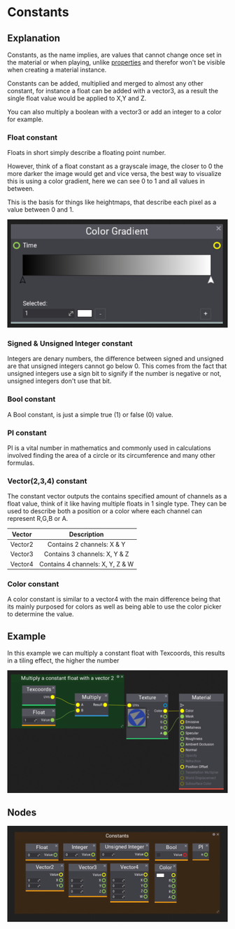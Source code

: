 # Constants

## Explanation

Constants, as the name implies, are values that cannot change once set in the material or when playing, unlike [properties](..\..\material-properties\index.md) and therefor won't be visible when creating a material instance.

Constants can be added, multiplied and merged to almost any other constant, for instance a float can be added with a vector3, as a result the single float value would be applied to X,Y and Z.

You can also multiply a boolean with a vector3 or add an integer to a color for example.

### **Float constant**

Floats in short simply describe a floating point number.

However, think of a float constant as a grayscale image, the closer to 0 the more darker the image would get and vice versa, the best way to visualize this is using a color gradient, here we can see 0 to 1 and all values in between. 

This is the basis for things like heightmaps, that describe each pixel as a value between 0 and 1.

![example](..\media\examples\constant-gradient-example.png)

### **Signed & Unsigned Integer constant**

Integers are denary numbers, the difference between signed and unsigned are that unsigned integers cannot go below 0. This comes from the fact that unsigned integers use a sign bit to signify if the number is negative or not, unsigned integers don't use that bit.

### **Bool constant**

A Bool constant, is just a simple true (1) or false (0) value.

### **PI constant**

PI is a vital number in mathematics and commonly used in calculations involved finding the area of a circle or its circumference and many other formulas.

### **Vector(2,3,4) constant**

The constant vector outputs the contains specified amount of channels as a float value, think of it like having multiple floats in 1 single type. They can be used to describe both a position or a color where each channel can represent R,G,B or A.

|    Vector      |           Description             |
| :------------: | :-------------------------------: |
|    Vector2     | Contains 2 channels: X & Y        |
|    Vector3     | Contains 3 channels: X, Y & Z     |
|    Vector4     | Contains 4 channels: X, Y, Z & W  |


### **Color constant**

A color constant is similar to a vector4 with the main difference being that its mainly purposed for colors as well as being able to use the color picker to determine the value.

## Example

In this example we can multiply a constant float with Texcoords, this results in a tiling effect, the higher the number

![example](..\media\examples\constant-example.png)

## Nodes

![nodes](..\media\nodes\constant-nodes.png)
